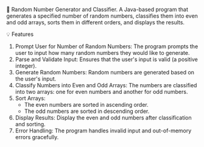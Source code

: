 
🔢 Random Number Generator and Classifier. A Java-based program that generates a specified number of random numbers, classifies them into even and odd arrays, sorts them in different orders, and displays the results.

💡 Features
1. Prompt User for Number of Random Numbers: The program prompts the user to input how many random numbers they would like to generate.
2. Parse and Validate Input: Ensures that the user's input is valid (a positive integer).
3. Generate Random Numbers: Random numbers are generated based on the user's input.
4. Classify Numbers into Even and Odd Arrays: The numbers are classified into two arrays: one for even numbers and another for odd numbers.
5. Sort Arrays:
   - The even numbers are sorted in ascending order.
   - The odd numbers are sorted in descending order.
6. Display Results: Display the even and odd numbers after classification and sorting.
7. Error Handling: The program handles invalid input and out-of-memory errors gracefully.
